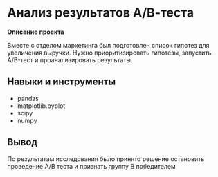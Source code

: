 # Анализ результатов А/В-теста
**Описание проекта**

Вместе с отделом маркетинга был подготовлен список гипотез для увеличения выручки. Нужно приоритизировать гипотезы, запустить A/B-тест и проанализировать результаты.

## Навыки и инструменты
- pandas
- matplotlib.pyplot
- scipy
- numpy

## Вывод
По результатам исследования было принято решение остановить проведение А/В теста и признать группу В победителем
